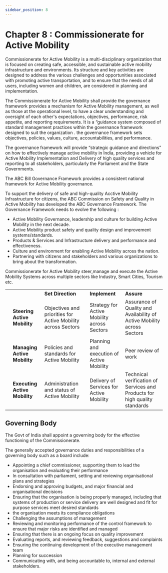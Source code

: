 ```yaml
---
sidebar_position: 8
---
```


# Chapter 8 : Commissionerate for Active Mobility
Commissionerate for Active Mobility is a multi-disciplinary organization that is focused on creating safe, accessible, and sustainable active mobility infrastructure and environments. Its structure and key activities are designed to address the various challenges and opportunities associated with promoting active transportation, and to ensure that the needs of all users, including women and children, are considered in planning and implementation.


The Commissionerate for Active Mobility  shall provide the governance framework provides a mechanism for Active Mobility management, as well as those at the operational level, to have a clear understanding and oversight of each other's expectations, objectives, performance, risk appetite, and reporting requirements.   It  is a “guidance system composed of standard management practices within the governance framework designed to suit the organization .
  the  governance framework sets objectives, policies, values, culture, accountabilities, and performance.  

  The governance framework will provide “strategic guidance and directions” on how to effectively manage active mobility in India, providing a vehicle for Active Mobility Implementation and Delivery of high quality services and reporting to all stakeholders, particularly the Parliament and the State Governments.


  The ABC Bill Governance Framework provides a consistent national framework for Active Mobility governance.

  To support the delivery of safe and high-quality Acctive Mobility Infrastructure for citizens, the ABC Commission on Safety and Quality in Active Mobility has developed the  ABC Governance Framework.  The   Governance Framework needs to evolve the following :

- Active Mobility Governance, leadership and culture for building Active Mobility in the next decade.
- Active Mobility product safety and quality design and  improvement systems/standards.
- Products & Services and Infrastructure delivery and  performance and effectiveness.
- Culture and  environment for enabling Active Mobility across the nation.
- Partnering with citizens and stakeholders and various organizations to bring about the transformation.

Commissionerate for Active Mobility steer,manage and execute the Active Mobility Systems across multiple sectors like Industry, Smart Cities, Tourism etc.

|   |               |                           |                        |                        |
|---|---------------|---------------------------|------------------------|------------------------|
|   |               | **Set Direction**         | **Implement**          | **Assure**             |
|   | **Steering Active Mobility**  | Objectives and priorities for Active Mobility across Sectors | Strategy  for Active Mobility      across Sectors     | Assurance   of Quality and Availability of Active Mobility   across Sectors         |
|   | **Managing Active Mobility**  | Policies and standards for Active Mobility   | Planning and execution of Active Mobility| Peer review  of work          |
|   | **Executing Active Mobility** | Administration and status of Active Mobility | Delivery of Services for Active Mobility              | Technical verification of Services and Products for high quality standards|

## Governing Body

The Govt of India shall appoint a governing body for the effective functioning  of the Commissionerate.

The generally accepted governance duties and responsibilities of a governing body such as a board include:

- Appointing a chief commissioner, supporting them to lead the organisation and evaluating their performance
- In consultation with parliament, setting and reviewing organisational plans and strategies
- Endorsing and approving budgets, and major financial and organisational decisions
- Ensuring that the organisation is being properly managed, including that systems of production or service delivery are well designed and fit for purpose
services meet desired standards
- the organisation meets its compliance obligations
- Challenging the assumptions of management
- Reviewing and monitoring performance of the control framework to ensure that major risks are identified and managed
- Ensuring that there is an ongoing focus on quality improvement
- Evaluating reports, and reviewing feedback, suggestions and complaints
- Ensuring the continuing development of the executive management team
- Planning for succession
- Communicating with, and being accountable to, internal and external stakeholders.
